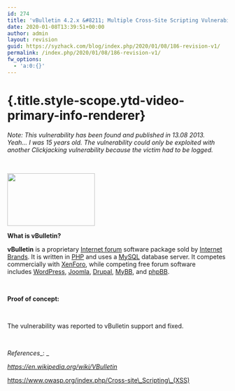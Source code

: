```yaml
---
id: 274
title: 'vBulletin 4.2.x &#8211; Multiple Cross-Site Scripting Vulnerabilities (2013)'
date: 2020-01-08T13:39:51+00:00
author: admin
layout: revision
guid: https://syzhack.com/blog/index.php/2020/01/08/186-revision-v1/
permalink: /index.php/2020/01/08/186-revision-v1/
fw_options:
  - 'a:0:{}'
---
```

#  {.title.style-scope.ytd-video-primary-info-renderer}

_Note: This vulnerability has been found and published in 13.08 2013.  Yeah&#8230; I was 15 years old. The vulnerability could only be exploited with another Clickjacking vulnerability because the victim had to be logged._

&nbsp;

<img class="size-full wp-image-272 aligncenter" src="https://syzhack.com/blog/wp-content/uploads/2019/02/vbulletin.png" alt="" width="200" height="120" /> 

**What is vBulletin?**

**vBulletin** is a proprietary [Internet forum](https://en.wikipedia.org/wiki/Internet_forum "Internet forum") software package sold by [Internet Brands](https://en.wikipedia.org/wiki/Internet_Brands "Internet Brands"). It is written in [PHP](https://en.wikipedia.org/wiki/PHP "PHP") and uses a [MySQL](https://en.wikipedia.org/wiki/MySQL "MySQL") database server. It competes commercially with [XenForo](https://en.wikipedia.org/wiki/XenForo "XenForo"), while competing free forum software includes [WordPress](https://en.wikipedia.org/wiki/WordPress "WordPress"), [Joomla](https://en.wikipedia.org/wiki/Joomla "Joomla"), [Drupal](https://en.wikipedia.org/wiki/Drupal "Drupal"), [MyBB](https://en.wikipedia.org/wiki/MyBB "MyBB"), and [phpBB](https://en.wikipedia.org/wiki/PhpBB "PhpBB").

&nbsp;

**Proof of concept:**

&nbsp;



The vulnerability was reported to vBulletin support and fixed.

&nbsp;

_References__: _

_https://en.wikipedia.org/wiki/VBulletin_

https://www.owasp.org/index.php/Cross-site\_Scripting\_(XSS)

&nbsp;

&nbsp;

&nbsp;

&nbsp;